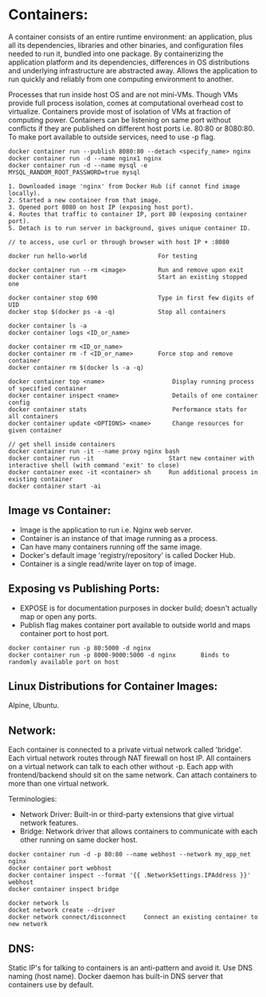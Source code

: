 # Containers: 
A container consists of an entire runtime environment: an application, plus all its dependencies, libraries and other binaries, and configuration files needed to run it, bundled into one package. By containerizing the application platform and its dependencies, differences in OS distributions and underlying infrastructure are abstracted away. Allows the application to run quickly and reliably from one computing environment to another. 

Processes that run inside host OS and are not mini-VMs. Though VMs provide full process isolation, comes at computational overhead cost to virtualize. Containers provide most of isolation of VMs at fraction of computing power. Containers can be listening on same port without conflicts if they are published on different host ports i.e. 80:80 or 8080:80. To make port available to outside services, need to use -p flag.

```
docker container run --publish 8080:80 --detach <specify_name> nginx
docker container run -d --name nginx1 nginx
docker container run -d --name mysql -e MYSQL_RANDOM_ROOT_PASSWORD=true mysql

1. Downloaded image 'nginx' from Docker Hub (if cannot find image locally).
2. Started a new container from that image.
3. Opened port 8080 on host IP (exposing host port).
4. Routes that traffic to container IP, port 80 (exposing container port).
5. Detach is to run server in background, gives unique container ID.

// to access, use curl or through browser with host IP + :8080
```


```
docker run hello-world                    For testing 

docker container run --rm <image>         Run and remove upon exit
docker container start                    Start an existing stopped one

docker container stop 690                 Type in first few digits of UID
docker stop $(docker ps -a -q)            Stop all containers

docker container ls -a
docker container logs <ID_or_name>

docker container rm <ID_or_name>
docker container rm -f <ID_or_name>       Force stop and remove container
docker container rm $(docker ls -a -q)

docker container top <name>                   Display running process of specified container
docker container inspect <name>               Details of one container config
docker container stats                        Performance stats for all containers
docker container update <OPTIONS> <name>      Change resources for given container

// get shell inside containers
docker container run -it --name proxy nginx bash
docker container run -it                     Start new container with interactive shell (with command 'exit' to close)
docker container exec -it <container> sh     Run additional process in existing container
docker container start -ai 
```

## Image vs Container:
- Image is the application to run i.e. Nginx web server.
- Container is an instance of that image running as a process.
- Can have many containers running off the same image.
- Docker's default image 'registry/repository' is called Docker Hub.
- Container is a single read/write layer on top of image.

## Exposing vs Publishing Ports:
- EXPOSE is for documentation purposes in docker build; doesn't actually map or open any ports.
- Publish flag makes container port available to outside world and maps container port to host port.

```
docker container run -p 80:5000 -d nginx
docker container run -p 8000-9000:5000 -d nginx       Binds to randomly available port on host
```

## Linux Distributions for Container Images:
Alpine, Ubuntu.

## Network:
Each container is connected to a private virtual network called 'bridge'. Each virtual network routes through NAT firewall on host IP. All containers on a virtual network can talk to each other without -p. Each app with frontend/backend should sit on the same network. Can attach containers to more than one virtual network.

Terminologies:
- Network Driver: Built-in or third-party extensions that give virtual network features.
- Bridge: Network driver that allows containers to communicate with each other running on same docker host.

``` 
docker container run -d -p 80:80 --name webhost --network my_app_net nginx
docker container port webhost
docker container inspect --format '{{ .NetworkSettings.IPAddress }}' webhost
docker container inspect bridge

docker network ls
docket network create --driver
docker network connect/disconnect     Connect an existing container to new network

```
## DNS:
Static IP's for talking to containers is an anti-pattern and avoid it. Use DNS naming (host name). Docker daemon has built-in DNS server that containers use by default.

